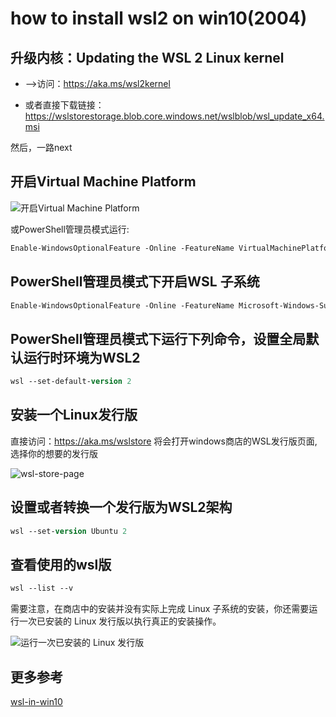 # how to install wsl2 on win10(2004)

##  升级内核：Updating the WSL 2 Linux kernel 

+ -->访问：https://aka.ms/wsl2kernel

+ 或者直接下载链接：https://wslstorestorage.blob.core.windows.net/wslblob/wsl_update_x64.msi

然后，一路next


## 开启Virtual Machine Platform

![开启Virtual Machine Platform](https://blog.icodef.com/wp-content/uploads/2019/06/2fd49865293c12aaa0b550b0a35ec143.png)

或PowerShell管理员模式运行:

```ps
Enable-WindowsOptionalFeature -Online -FeatureName VirtualMachinePlatform
```

## PowerShell管理员模式下开启WSL 子系统

```ps
Enable-WindowsOptionalFeature -Online -FeatureName Microsoft-Windows-Subsystem-Linux
```

## PowerShell管理员模式下运行下列命令，设置全局默认运行时环境为WSL2

```ps
wsl --set-default-version 2 
```

## 安装一个Linux发行版

 直接访问：<https://aka.ms/wslstore> 将会打开windows商店的WSL发行版页面,选择你的想要的发行版
 
 ![wsl-store-page](https://docs.microsoft.com/en-us/windows/wsl/media/store.png)


## 设置或者转换一个发行版为WSL2架构

```ps
wsl --set-version Ubuntu 2
```

## 查看使用的wsl版

```ps
wsl --list --v
```

需要注意，在商店中的安装并没有实际上完成 Linux 子系统的安装，你还需要运行一次已安装的 Linux 发行版以执行真正的安装操作。

![运行一次已安装的 Linux 发行版](https://docs.microsoft.com/en-us/windows/wsl/media/ubuntuinstall.png)


## 更多参考

[wsl-in-win10](https://docs.microsoft.com/en-us/windows/wsl/install-win10)
